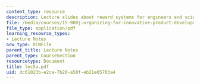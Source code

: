 ```yaml
---
content_type: resource
description: Lecture slides about reward systems for engineers and scientists.
file: /media/courses/15-980j-organizing-for-innovative-product-development-spring-2007/dc61023be2ca7b20a50feb21e05703a4_lec5a.pdf
file_type: application/pdf
learning_resource_types:
- Lecture Notes
ocw_type: OCWFile
parent_title: Lecture Notes
parent_type: CourseSection
resourcetype: Document
title: lec5a.pdf
uid: dc61023b-e2ca-7b20-a50f-eb21e05703a4
---
```

